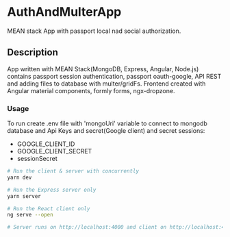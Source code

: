 # AuthAndMulterApp

MEAN stack App with passport local nad social authorization.

## Description
App written with MEAN Stack(MongoDB, Express, Angular, Node.js) contains passport session authentication, passport oauth-google, API REST and adding files to database with multer/gridFs. Frontend created with Angular material components, formly forms, ngx-dropzone.
### Usage
To run create .env file with 'mongoUri' variable to connect to mongodb database and Api Keys and secret(Google client) and secret sessions: 
- GOOGLE_CLIENT_ID
- GOOGLE_CLIENT_SECRET
- sessionSecret
```bash
# Run the client & server with concurrently
yarn dev

# Run the Express server only
yarn server

# Run the React client only
ng serve --open

# Server runs on http://localhost:4000 and client on http://localhost:4200
